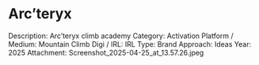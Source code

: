 # Arc’teryx

Description: Arc’teryx climb academy
Category: Activation
Platform / Medium: Mountain Climb
Digi / IRL: IRL
Type: Brand
Approach: Ideas
Year: 2025
Attachment: Screenshot_2025-04-25_at_13.57.26.jpeg